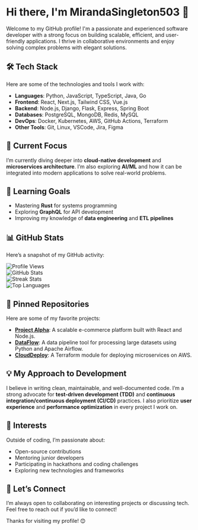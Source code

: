 # Hi there, I'm MirandaSingleton503 👋  

Welcome to my GitHub profile! I'm a passionate and experienced software developer with a strong focus on building scalable, efficient, and user-friendly applications. I thrive in collaborative environments and enjoy solving complex problems with elegant solutions.  

## 🛠️ Tech Stack  
Here are some of the technologies and tools I work with:  
- **Languages**: Python, JavaScript, TypeScript, Java, Go  
- **Frontend**: React, Next.js, Tailwind CSS, Vue.js  
- **Backend**: Node.js, Django, Flask, Express, Spring Boot  
- **Databases**: PostgreSQL, MongoDB, Redis, MySQL  
- **DevOps**: Docker, Kubernetes, AWS, GitHub Actions, Terraform  
- **Other Tools**: Git, Linux, VSCode, Jira, Figma  

## 🔭 Current Focus  
I’m currently diving deeper into **cloud-native development** and **microservices architecture**. I’m also exploring **AI/ML** and how it can be integrated into modern applications to solve real-world problems.  

## 🌱 Learning Goals  
- Mastering **Rust** for systems programming  
- Exploring **GraphQL** for API development  
- Improving my knowledge of **data engineering** and **ETL pipelines**  

## 📊 GitHub Stats  
Here’s a snapshot of my GitHub activity:  

![Profile Views](https://komarev.com/ghpvc/?username=mirandasingleton503&color=blue&style=flat)  
![GitHub Stats](https://github-readme-stats.vercel.app/api?username=mirandasingleton503&show_icons=true&theme=radical)  
![Streak Stats](https://github-readme-streak-stats.herokuapp.com/?user=mirandasingleton503&theme=radical)  
![Top Languages](https://github-readme-stats.vercel.app/api/top-langs/?username=mirandasingleton503&layout=compact&theme=radical)  

## 📌 Pinned Repositories  
Here are some of my favorite projects:  
- **[Project Alpha](https://github.com/mirandasingleton503/project-alpha)**: A scalable e-commerce platform built with React and Node.js.  
- **[DataFlow](https://github.com/mirandasingleton503/dataflow)**: A data pipeline tool for processing large datasets using Python and Apache Airflow.  
- **[CloudDeploy](https://github.com/mirandasingleton503/clouddeploy)**: A Terraform module for deploying microservices on AWS.  

## 💡 My Approach to Development  
I believe in writing clean, maintainable, and well-documented code. I’m a strong advocate for **test-driven development (TDD)** and **continuous integration/continuous deployment (CI/CD)** practices. I also prioritize **user experience** and **performance optimization** in every project I work on.  

## 🎯 Interests  
Outside of coding, I’m passionate about:  
- Open-source contributions  
- Mentoring junior developers  
- Participating in hackathons and coding challenges  
- Exploring new technologies and frameworks  

## 🤝 Let’s Connect  
I’m always open to collaborating on interesting projects or discussing tech. Feel free to reach out if you’d like to connect!  

Thanks for visiting my profile! 😊
